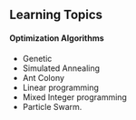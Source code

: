 ## Learning Topics

#### Optimization Algorithms  
- Genetic
- Simulated Annealing
- Ant Colony
- Linear programming
- Mixed Integer programming
- Particle Swarm.
